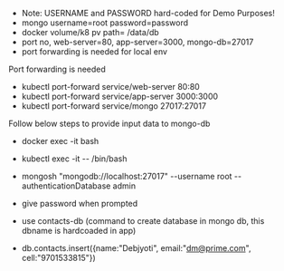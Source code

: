 - Note: USERNAME and PASSWORD hard-coded for Demo Purposes!
- mongo username=root password=password
- docker volume/k8 pv path= /data/db
- port no, web-server=80, app-server=3000, mongo-db=27017
- port forwarding is needed for local env


Port forwarding is needed
- kubectl port-forward service/web-server 80:80
- kubectl port-forward service/app-server 3000:3000
-  kubectl port-forward service/mongo 27017:27017

Follow below steps to provide input data to mongo-db
- docker exec -it <mongo container name> bash
- kubectl exec -it <mongo pod name> -- /bin/bash

- mongosh "mongodb://localhost:27017" --username root --authenticationDatabase admin
- give password when prompted 
- use contacts-db (command to create database in mongo db, this dbname is hardcoaded in app)
- db.contacts.insert({name:"Debjyoti", email:"dm@prime.com", cell:"9701533815"}) 
